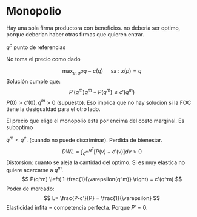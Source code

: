 # Monopolio
Hay una sola firma productora con beneficios. no deberia ser optimo, porque deberian haber otras firmas que quieren entrar. 

$q^c$ punto de referencias

No toma el precio como dado

$$
\max_{p,q} pq-c(q) \quad  \text{ sa : } x(p) = q
$$
Solución cumple que:
$$
P'(q^m) q^m + P(q^m) \leq c'(q^m)
$$
$P(0) >c'(0), q^m>0$ (supuesto). Eso implica que no hay solucion si la FOC tiene la desigualdad para el otro lado.

El precio que elige el monopolio esta por encima del costo marginal. Es suboptimo

$q^m<q^c$. (cuando no puede discriminar). Perdida de bienestar. 
$$
DWL = \int_{q^m}^{q^c} \left[  P(v)-c'(v) \right]  dv >0
$$
Distorsion: cuanto se aleja la cantidad del optimo.
Si es muy elastica no quiere acercarse a $q^m$.
$$
P(q^m) \left( 1-\frac{1}{\varepsilon(q^m)} \right) = c'(q^m)
$$
Poder de mercado:
$$
L= \frac{P-c'}{P} = \frac{1}{\varepsilon}
$$
Elasticidad infita = competencia perfecta. Porque $P'=0$.
